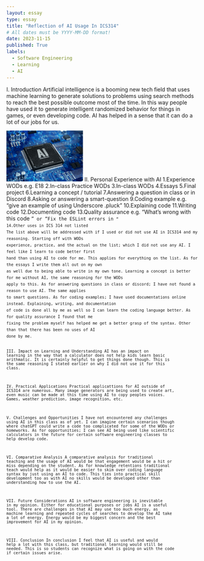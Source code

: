 ```yaml
---
layout: essay
type: essay
title: "Reflection of AI Usage In ICS314"
# All dates must be YYYY-MM-DD format!
date: 2023-11-15
published: True
labels:
  - Software Engineering
  - Learning
  - AI
---
```

I. Introduction
Artificial intelligence is a booming new tech field that uses machine learning to generate solutions to problems
using search methods to reach the best possible outcome most of the time. In this way people have used it to 
generate intelligent randomized behavior for things in games, or even developing code. AI has helped in a sense
that it can do a lot of our jobs for us.

<img width="200px" class="rounded float-start pe-4" src="artificial-intelligence-AI-computer-chip.jpg">
II. Personal Experience with AI
1.Experience WODs e.g. E18
2.In-class Practice WODs
3.In-class WODs
4.Essays
5.Final project
6.Learning a concept / tutorial
7.Answering a question in class or in Discord
8.Asking or answering a smart-question
9.Coding example e.g. “give an example of using Underscore .pluck”
10.Explaining code
11.Writing code
12.Documenting code
13.Quality assurance e.g. “What’s wrong with this code <code here>” or “Fix the ESLint errors in <code here>”
14.Other uses in ICS 314 not listed
The list above will be addressed with if I used or did not use AI in ICS314 and my reasoning. Starting off with WODs
experience, practice, and the actual on the list; which I did not use any AI. I feel like I learn to code better first
hand than using AI to code for me. This applies for everything on the list. As for the essays I write them all out on my own
as well due to being able to write in my own tone. Learning a concept is better for me without AI, the same reasoning for the WODs 
apply to this. As for answering questions in class or discord; I have not found a reason to use AI. The same applies 
to smart questions. As for coding examples; I have used documentations online instead. Explaining, writing, and documentation
of code is done all by me as well so I can learn the coding language better. As for quality assurance I found that me
fixing the problem myself has helped me get a better grasp of the syntax. Other than that there has been no uses of AI
done by me.

III. Impact on Learning and Understanding
AI has an impact on learning in the way that a calculator does not help kids learn basic arithmatic. It is certainly 
helpful to get things done though. This is the same reasoning I stated earlier on why I did not use it for this class.

IV. Practical Applications
Practical applicattions for AI outside of ICS314 are numerous. Many image generators are being used to create art, even
music can be made at this time using AI to copy peoples voices. Games, weather prediction, image recognition, etc.

V. Challenges and Opportunities
I have not encountered any challenges using AI in this class as of yet. I can imagine certain scenarios though where 
chatGPT could write a code too complicated for some of the WODs or homeworks. As for opportunities; I can see AI being 
used like scientific calculators in the future for certain software engineering classes to help develop code.

VI. Comparative Analysis
A comparative analysis for traditional teaching and the usage of AI would be that engagement would be a hit or miss 
depending on the student. As for knowledge retentions traditional teach would help as it would be easier to skim over
coding language syntax by just using an AI to code. This ties into practical skill development too as with AI no skills
would be developed other than understanding how to use the AI.

VII. Future Considerations
AI in software engineering is inevitable in my opinion. Either for educational purposes or jobs AI is a useful tool. There
are challenges in that AI may use too much energy, as machine learning and repeated cycles of searches to develop the AI take
a lot of energy. Energy would be my biggest concern and the best improvement for AI in my opinion.

VIII. Conclusion
In conclusion I feel that AI is useful and would help a lot with this class, but traditional learning would still be needed.
This is so students can recognize what is going on with the code if certain issues arise. 
